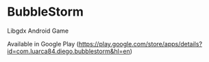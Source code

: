 # BubbleStorm
Libgdx Android Game

Available in Google Play (https://play.google.com/store/apps/details?id=com.luarca84.diego.bubblestorm&hl=en)
